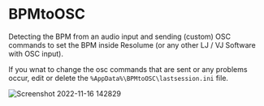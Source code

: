 # BPMtoOSC
Detecting the BPM from an audio input and sending (custom) OSC commands to set the BPM inside Resolume (or any other LJ / VJ Software with OSC input).

If you wnat to change the osc commands that are sent or any problems occur, edit or delete the `%AppData%\BPMtoOSC\lastsession.ini` file.

![Screenshot 2022-11-16 142829](https://user-images.githubusercontent.com/8715042/202862147-c148c14b-795e-4572-83f5-f9e4242480e8.png)

